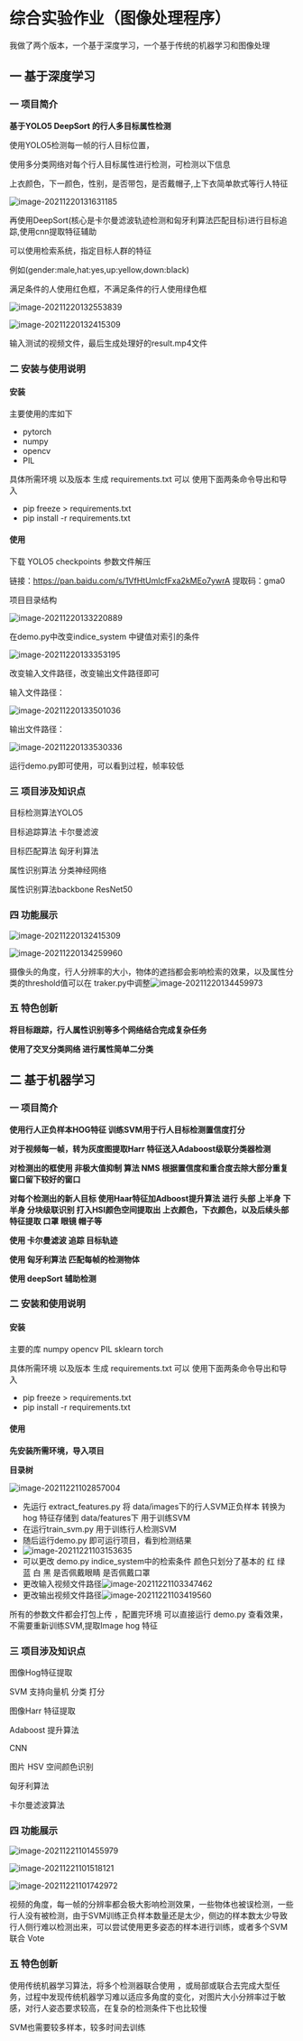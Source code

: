 # 综合实验作业（图像处理程序）

我做了两个版本，一个基于深度学习，一个基于传统的机器学习和图像处理

## 一 基于深度学习

### 一 项目简介

**基于YOLO5 DeepSort 的行人多目标属性检测**

使用YOLO5检测每一帧的行人目标位置，

使用多分类网络对每个行人目标属性进行检测，可检测以下信息

上衣颜色，下一颜色，性别，是否带包，是否戴帽子,上下衣简单款式等行人特征

![image-20211220131631185](综合实验作业（图像处理程序）V2.assets/image-20211220131631185.png)

再使用DeepSort(核心是卡尔曼滤波轨迹检测和匈牙利算法匹配目标)进行目标追踪,使用cnn提取特征辅助

可以使用检索系统，指定目标人群的特征

例如(gender:male,hat:yes,up:yellow,down:black)

满足条件的人使用红色框，不满足条件的行人使用绿色框

![image-20211220132553839](综合实验作业（图像处理程序）V2.assets/image-20211220132553839.png)

![image-20211220132415309](综合实验作业（图像处理程序）V2.assets/image-20211220132415309.png)

输入测试的视频文件，最后生成处理好的result.mp4文件

### 二 安装与使用说明

#### 安装

主要使用的库如下

- pytorch
- numpy
- opencv
- PIL

具体所需环境 以及版本 生成 requirements.txt 可以 使用下面两条命令导出和导入

- pip freeze > requirements.txt
- pip install -r requirements.txt

#### 使用

下载 YOLO5 checkpoints 参数文件解压

链接：https://pan.baidu.com/s/1VfHtUmlcfFxa2kMEo7ywrA 
		提取码：gma0

项目目录结构

![image-20211220133220889](综合实验作业（图像处理程序）V2.assets/image-20211220133220889.png)

在demo.py中改变indice_system 中键值对索引的条件

![image-20211220133353195](综合实验作业（图像处理程序）V2.assets/image-20211220133353195.png)

改变输入文件路径，改变输出文件路径即可

输入文件路径：

![image-20211220133501036](综合实验作业（图像处理程序）V2.assets/image-20211220133501036.png)

输出文件路径：

![image-20211220133530336](综合实验作业（图像处理程序）V2.assets/image-20211220133530336.png)

运行demo.py即可使用，可以看到过程，帧率较低

### 三 项目涉及知识点

目标检测算法YOLO5

目标追踪算法 卡尔曼滤波

目标匹配算法  匈牙利算法

属性识别算法  分类神经网络 

属性识别算法backbone ResNet50

### 四 功能展示

![image-20211220132415309](综合实验作业（图像处理程序）V2.assets/image-20211220132415309.png)

![image-20211220134259960](综合实验作业（图像处理程序）V2.assets/image-20211220134259960.png)

摄像头的角度，行人分辨率的大小，物体的遮挡都会影响检索的效果，以及属性分类的threshold值可以在 traker.py中调整![image-20211220134459973](综合实验作业（图像处理程序）V2.assets/image-20211220134459973.png)

### 五 特色创新

**将目标跟踪，行人属性识别等多个网络结合完成复杂任务**

**使用了交叉分类网络 进行属性简单二分类**

## 二 基于机器学习

### 一 项目简介

**使用行人正负样本HOG特征 训练SVM用于行人目标检测置信度打分**

**对于视频每一帧，转为灰度图提取Harr 特征送入Adaboost级联分类器检测**

**对检测出的框使用 非极大值抑制 算法 NMS 根据置信度和重合度去除大部分重复窗口留下较好的窗口**

**对每个检测出的新人目标 使用Haar特征加Adboost提升算法 进行 头部 上半身 下半身 分块级联识别 打入HSI颜色空间提取出 上衣颜色，下衣颜色，以及后续头部特征提取 口罩 眼镜 帽子等**

**使用 卡尔曼滤波 追踪 目标轨迹**

**使用  匈牙利算法 匹配每帧的检测物体**

**使用 deepSort 辅助检测**

### 二 安装和使用说明

#### 安装

主要的库 numpy opencv PIL sklearn torch

具体所需环境 以及版本 生成 requirements.txt 可以 使用下面两条命令导出和导入

- pip freeze > requirements.txt
- pip install -r requirements.txt

#### 使用

**先安装所需环境，导入项目**

**目录树**

![image-20211221102857004](综合实验作业（图像处理程序）V2.assets/image-20211221102857004.png)

- 先运行 extract_features.py 将 data/images下的行人SVM正负样本 转换为 hog 特征存储到 data/features下 用于训练SVM
- 在运行train_svm.py 用于训练行人检测SVM
- 随后运行demo.py 即可运行项目，看到检测结果
- ![image-20211221103153635](综合实验作业（图像处理程序）V2.assets/image-20211221103153635.png)
- 可以更改 demo.py indice_system中的检索条件 颜色只划分了基本的 红 绿 蓝 白 黑 是否佩戴眼睛 是否佩戴口罩
- 更改输入视频文件路径![image-20211221103347462](综合实验作业（图像处理程序）V2.assets/image-20211221103347462.png)
- 更改输出视频文件路径![image-20211221103419560](综合实验作业（图像处理程序）V2.assets/image-20211221103419560.png)

所有的参数文件都会打包上传 ，配置完环境 可以直接运行 demo.py 查看效果，不需要重新训练SVM,提取Image hog 特征

### 三 项目涉及知识点

图像Hog特征提取

SVM 支持向量机 分类 打分

图像Harr 特征提取

Adaboost 提升算法

CNN

图片 HSV 空间颜色识别

匈牙利算法

卡尔曼滤波算法

### 四 功能展示

![image-20211221101455979](综合实验作业（图像处理程序）V2.assets/image-20211221101455979.png)

![image-20211221101518121](综合实验作业（图像处理程序）V2.assets/image-20211221101518121.png)

![image-20211221101742972](综合实验作业（图像处理程序）V2.assets/image-20211221101742972.png)

视频的角度，每一帧的分辨率都会极大影响检测效果，一些物体也被误检测，一些行人没有被检测，由于SVM训练正负样本数量还是太少，侧边的样本数太少导致行人侧行难以检测出来，可以尝试使用更多姿态的样本进行训练，或者多个SVM联合 Vote

### 五 特色创新

使用传统机器学习算法，将多个检测器联合使用 ，或局部或联合去完成大型任务，过程中发现传统机器学习难以适应多角度的变化，对图片大小分辨率过于敏感，对行人姿态要求较高，在复杂的检测条件下也比较慢

SVM也需要较多样本，较多时间去训练



